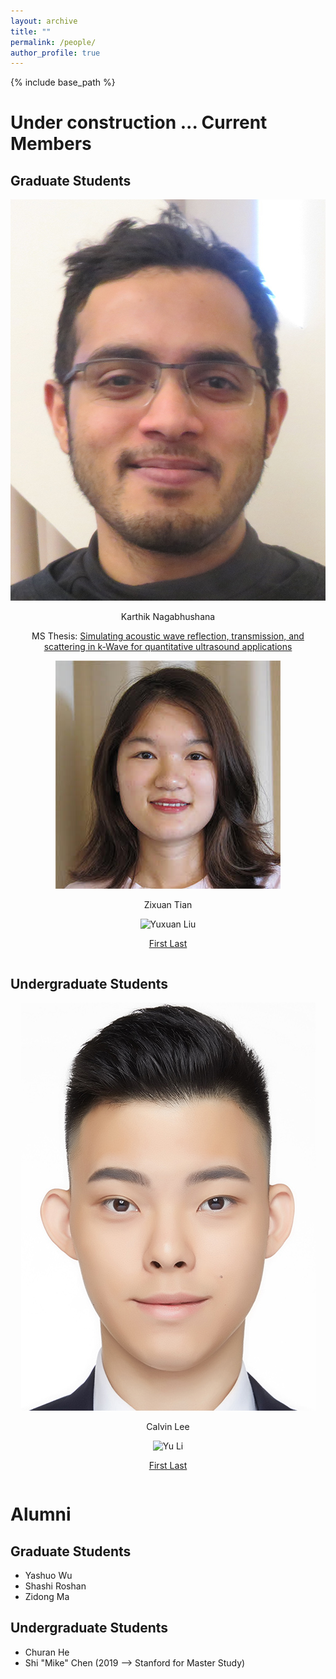 ```yaml
---
layout: archive
title: ""
permalink: /people/
author_profile: true
---
```


{% include base_path %}

Under construction ...
Current Members
======

## Graduate Students

<center>
<div class="author__avatar">
  <img src="/images/img/students/Karthik.jpg" class="author__avatar" alt="Karthik Nagabhushana">
</div>
<div class="author__content">
  <p>Karthik Nagabhushana</p>
  <p>MS Thesis: <a href = "pdf link">Simulating acoustic wave reflection, transmission, and scattering in k-Wave for quantitative ultrasound applications </a></p>     
</div>
          
<div class="row">
   <div class="column">
    </center>
    </div>
    <div class="column">
      <center>
      <div class="author__avatar">
            <img src="/images/img/students/Zixuan.jpeg" class="author__avatar" alt="Zixuan Tian">
      </div>
      <div class="author__content">
           <p>Zixuan Tian</p>
      </div>
     </div>
</div>        
<div class="row">
   <div class="column">
    </center>
    </div>
    <div class="column">
      <center>
      <div class="author__avatar">
            <img src="/images/img/students/test.png" class="author__avatar" alt="Yuxuan Liu">
      </div>
      <div class="author__content">
            <p><a href = "https://zihastegki.github.io/">First Last</a></p>
      </div>
      </center>
      </div>
     </div>
</div>


## Undergraduate Students

<div class="row">
    <div class="column">
      <center>
      <div class="author__avatar">
            <img src="/images/img/students/Calvin Lee.jpg" class="author__avatar" alt="Calvin Lee">
      </div>
      <div class="author__content">
            <p>Calvin Lee</p>
      </div>
      </center>
    </div>
    <div class="column">
      <center>
      <div class="author__avatar">
            <img src="/images/img/students/test.png" class="author__avatar" alt="Yu Li">
      </div>
      <div class="author__content">
            <p><a href = "https://testgithub.io/">First Last</a></p>
      </div>
      </center>
    </div>
</div>


Alumni
======
## Graduate Students
- Yashuo Wu
- Shashi Roshan
- Zidong Ma

## Undergraduate Students
- Churan He
- Shi "Mike" Chen (2019 --> Stanford for Master Study)

<br/>

